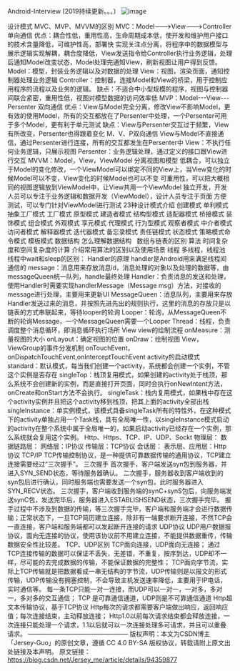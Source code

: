 Android-Interview (2019持续更新。。。）
![image](https://github.com/Jersey-Guo/Android-Interview/blob/master/2019%E9%9D%A2%E8%AF%95%E6%80%BB%E7%BB%93.png)

设计模式
MVC、MVP、MVVM的区别
MVC：Model--->View--->Controller 单向通信
优点：耦合性低，重用性高，生命周期成本低，使开发和维护用户接口的技术含量降低，可维护性高，部署快
实现关注点分离，将程序中的数据模型与展示逻辑实现解耦，耦合度降低，View发送指令给Controller执行业务逻辑，处理后通知Model改变状态，Model处理完通知View，刷新视图让用户得到反馈。
Model：模型，封装业务逻辑以及对数据的处理
View：视图，渲染页面，通知控制器处理业务逻辑
Controller：控制器，连接Model和View的桥梁，用于控制应用程序的流程以及业务的逻辑。
缺点：不适合中小型规模的程序，视图与控制器间联合紧密，重用性低，视图对模型数据的访问效率低
MVP：Model---View---Persenter 双向通信
优点：View与Model完全分离，修改View不影响Model，更有效的使用Model，所有的交互都放在了Persenter中处理，一个Persenter可用于多个Model，更有利于单元测试
缺点：View与Persenter交互过于频繁，View有所改变，Persenter也得跟着变化
M、V、P双向通信
View与Model不直接通信，通过Persenter进行连接，所有的交互都发生在Persenter中
View：不执行任何业务逻辑，只展示视图
Persenter：业务逻辑处理，通过定义的接口跟View进行交互
MVVM：Model，View，ViewModel 分离视图和模型
低耦合，可以独立于Model的变化修改，一个ViewModel可以绑定不同的View上，当View变化的时候Model可以不变，View变化的时候Model也可以不变
可重用性，可以把大概相同的视图逻辑放到ViewModel中，让View共用一个ViewModel
独立开发，开发人员可以专注于业务逻辑和数据开发（ViewModel），设计人员专注于页面
方便测试，可以专门针对ViewModel进行测试
23种设计模式介绍
创建模式
单利模式
抽象工厂模式
工厂模式
原型模式
建造者模式
结构型模式
适配器模式
桥接模式
装饰模式
组合模式
外观模式
享元模式
代理模式
行为型模式
观察者模式
中介者模式
访问者模式
解释器模式
迭代器模式
备忘录模式
责任链模式
状态模式
策略模式命令模式
模板模式
数据结构
怎么理解数据结构
 
数组与链表的区别
算法
时间复杂度和空间复杂度的计算
介绍常用算法的区别以及使用场景
线程
多线程，线程池
线程中wait和sleep的区别：
Handler的原理
handler是Android用来满足线程间通信的
message：消息用来存放消息id，消息处理的对象以及处理的数据等，由messageQueen统一队列，handle最终处理
Handler：负责消息的发送和处理，使用Handler时需要实现handlerMessage（Message msg）方法，对接收的message进行处理，主要用来更新UI
MessageQueen：消息队列，主要用来存放Handler发送过来的消息，并按照先进先出的规则执行，这里的消息的存放只是以链表的方式串联起来，等待looper的轮询
Looper：轮询，从MessageQueen不断的轮询Message，一个MessageQueen需要一个Looper
Thread：线程，负责调度整个消息循环，即消息循环执行场所
View
view的绘制流程
onMeasure：测量视图的大小
onLayout：确定视图的位置
onDraw：绘制视图
View，ViewGroup的事件分发机制
onTouchEvent，onDispatchTouchEvent,onInterceptTouchEvent
activity的启动模式
standard：默认模式，每当我们创建一个activity，系统都会创建一个实例，不管这个实例是否存在
singleTop：栈顶复用模式，如果创建的activity处于栈顶，那么系统不会创建新的实例，而是直接打开页面，同时会执行onNewIntent方法，onCreate和onStart方法不会执行。
singleTask：栈内复用模式，如果栈中存在这个activity实例并且把这个activity移到栈顶，把其上面的activity全部出栈
singleInstance：单实例模式，该模式具备singleTask所有的特性外，在这种模式下的activity单独占用一个Task栈，具有全局唯一性，以singleInstance模式启动的activity在整个系统中属于全局唯一的，如果启动activity已经存在一个实例，那么系统就会复用这个实例。
Http、Https、TCP、IP、UDP、Sockt
物理层：
数据链路层：
网络层：IP协议
传输层：TCP协议
会话层：
表示层、应用层：Http协议
TCP/IP
TCP传输控制协议，是一种提供可靠数据传输的通用协议，TCP建立连接需要经过“三次握手”。
三次握手
首次握手，客户端发送syn包到服务器，并进入SYN_SEND状态，等待服务器确认。
二次握手，服务器收到客户端收到的syn包后进行确认，同时服务端也需要发送一个syn包，此时服务器进入SYN_RECV状态。
三次握手，客户端收到服务端的synC+synS包后，向服务端发送synC包，发送完毕后，服务器进入ESTABLISHSEND状态，三次握手完毕。
握手过程中不涉及到数据的传输，等三次握手完毕，客户端和服务端才会进行数据传输；正常状态下，一旦TCP简历建立连接，除非有一端要求断开连接，不然TCP会一直连接，客户端和服务端都可以发起断开连接的请求
UDP协议
UDP用户数据报协议，面向无连接的协议，使用该协议前不用建立连接，不能提供数据重传，传输数据安全性比较差。
TCP、UDP区别
TCP面向连接，UDP面向无连接；
通过TCP连接传输的数据可以保证不丢失，无差错，不重复，按序到达，UDP却不一样，尽可能的去完成数据的传输，不能保证数据的完整性；
TCP面向字节流，实际上TCP传输就是把数据看成一串无结构的字节流，UDP传输则是以报文的形式传输，UDP传输没有拥塞控制，不会导致主机发送速率降低，主要用于IP电话，实时通信等。
每一条TCP只能一对一连接，而UDP可以一对一，一对多，多对一，多对多的交互通信；
TCP 是可靠通信通道，UDP则是不可靠通信通道
Http超文本传输协议，基于TCP协议
Http每次的请求都需要客户端做出响应，返回响应值；每次连接结束，主动释放连接；
Http1.0以前每次请求结束都会释放连接，一次连接只能处理一个请求，1.1以后就可以一次连接处理多可请求，并且可以重叠请求。
————————————————
版权声明：本文为CSDN博主「Jersey-Guo」的原创文章，遵循 CC 4.0 BY-SA 版权协议，转载请附上原文出处链接及本声明。
原文链接：https://blog.csdn.net/Jersey_me/article/details/94359877
